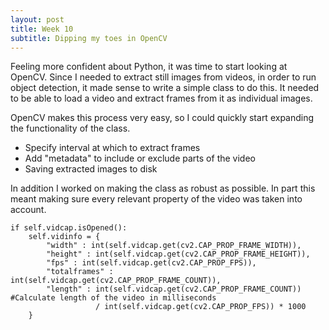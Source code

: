 ```yaml
---
layout: post
title: Week 10
subtitle: Dipping my toes in OpenCV
---
```


Feeling more confident about Python, it was time to start looking at OpenCV. Since I needed to extract still images from videos, in order to run object detection, it made sense to write a simple class to do this. It needed to be able to load a video and extract frames from it as individual images.

OpenCV makes this process very easy, so I could quickly start expanding the functionality of the class.

- Specify interval at which to extract frames
- Add "metadata" to include or exclude parts of the video
- Saving extracted images to disk

In addition I worked on making the class as robust as possible. In part this meant making sure every relevant property of the video was taken into account.

~~~
if self.vidcap.isOpened():
    self.vidinfo = {
        "width" : int(self.vidcap.get(cv2.CAP_PROP_FRAME_WIDTH)),
        "height" : int(self.vidcap.get(cv2.CAP_PROP_FRAME_HEIGHT)),
        "fps" : int(self.vidcap.get(cv2.CAP_PROP_FPS)),
        "totalframes" : int(self.vidcap.get(cv2.CAP_PROP_FRAME_COUNT)),
        "length" : int(self.vidcap.get(cv2.CAP_PROP_FRAME_COUNT)) #Calculate length of the video in milliseconds
                   / int(self.vidcap.get(cv2.CAP_PROP_FPS)) * 1000
    }
~~~

